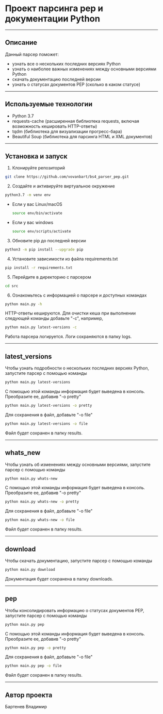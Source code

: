 # Проект парсинга pep и документации Python

----------------------------------------
## Описание

Данный парсер поможет:
* узнать все о нескольких последних версиях Python
* узнать о наиболее важных изменениях между основными версиями Python
* скачать документацию последней версии
* узнать о статусах документов PEP (сколько в каком статусе)

----------------------------------------
## Используемые технологии

 - Python 3.7
 - requests-cache (расширенная библиотека requests, включая возможность кешировать HTTP-ответы)
 - tqdm (библиотека для визуализации прогресс-бара)
 - Beautiful Soup (библиотека для парсинга HTML и XML документов)
 
----------------------------------------
## Установка и запуск

1. Клонируйте репозиторий
```bash
git clone https://github.com/vovanbart/bs4_parser_pep.git
```

2. Создайте и активируйте виртуальное окружение
```bash
python3.7 -m venv env
```

* Если у вас Linux/macOS

    ```bash
    source env/bin/activate
    ```

* Если у вас windows

    ```bash
    source env/scripts/activate
    ```

3. Обновите pip до последней версии
```bash
python3 -m pip install --upgrade pip
```

4. Установите зависимости из файла requirements.txt
```bash
pip install -r requirements.txt
```

5. Перейдите в директорию с парсером
```bash
cd src
```

6. Ознакомьтесь с информацией о парсере и доступных командах
```bash
python main.py -h
```

HTTP-ответы кешируются. 
Для очистки кеша при выполнении следующей команды добавьте "-c", например,
```bash
python main.py latest-versions -c
```

Работа парсера логируется. Логи сохраняются в папку logs.

----------------------------------------
## latest_versions

Чтобы узнать подробности о нескольких последних версиях Python, 
запустите парсер с помощью команды

```bash
python main.py latest-versions
```

С помощью этой команды информация будет выведена в консоль.
Преобразите ее, добавив "-o pretty"
```bash
python main.py latest-versions -o pretty
```

Для сохранения в файл, добавьте "-o file"
```bash
python main.py latest-versions -o file
```

Файл будет сохранен в папку results.

----------------------------------------
## whats_new

Чтобы узнать об изменениях между основными версиями, 
запустите парсер с помощью команды

```bash
python main.py whats-new
```

С помощью этой команды информация будет выведена в консоль.
Преобразите ее, добавив "-o pretty"
```bash
python main.py whats-new -o pretty
```

Для сохранения в файл, добавьте "-o file"
```bash
python main.py whats-new -o file
```

Файл будет сохранен в папку results.

----------------------------------------
## download

Чтобы скачать документацию, запустите парсер с помощью команды

```bash
python main.py download
```

Документация будет сохранена в папку downloads.

----------------------------------------
## pep

Чтобы консолидировать информацию о статусах документов PEP, 
запустите парсер с помощью команды

```bash
python main.py pep
```

С помощью этой команды информация будет выведена в консоль.
Преобразите ее, добавив "-o pretty"
```bash
python main.py pep -o pretty
```

Для сохранения в файл, добавьте "-o file"
```bash
python main.py pep -o file
```

Файл будет сохранен в папку results.

----------------------------------------
## Автор проекта

Бартенев Владимир
